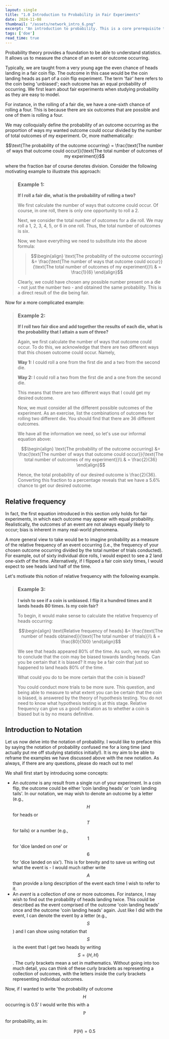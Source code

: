 ```yaml
---
layout: single
title: "1.0 Introduction to Probability in Fair Experiments"
date: 2024-11-08
thumbnail: "/assets/network_intro_6.png"
excerpt: "An introduction to probability. This is a core prerequisite to be able to understand statistical theory."
tags: ['doe']
read_time: true
---
```

<script src="https://polyfill.io/v3/polyfill.min.js?features=es6"></script>
<script id="MathJax-script" async src="https://cdn.jsdelivr.net/npm/mathjax@3/es5/tex-mml-chtml.js"></script>
<script type="text/javascript" async
  src="https://cdnjs.cloudflare.com/ajax/libs/mathjax/2.7.7/MathJax.js?config=TeX-MML-AM_CHTML">
</script>
Probability theory provides a foundation to be able to understand statistics. It allows us to measure the chance of an event or outcome occurring.

Typically, we are taught from a very young age the even chance of heads landing in a fair coin flip. The outcome in this case would be the coin landing heads as part of a coin flip experiment. The term 'fair' here refers to the coin being 'unbiased'; each outcome has an equal probability of occurring. We first learn about fair experiments when studying probability as they are easy to model.

For instance, in the rolling of a fair die, we have a one-sixth chance of rolling a four. This is because there are six outcomes that are possible and one of them is rolling a four. 

We may colloquially define the probability of an outcome occurring as the proportion of ways my wanted outcome could occur divided by the number of total outcomes of my experiment. Or, more mathematically:

$$\text{The probability of the outcome occurring} = \frac{\text{The number of ways that outcome could occur}}{\text{The total number of outcomes of my experiment}}$$

where the fraction bar of course denotes division. Consider the following motivating example to illustrate this approach: 

> ### Example 1:
> **If I roll a fair die, what is the probability of rolling a two?**
>
> We first calculate the number of ways that outcome could occur. Of course, in one roll, there is only one opportunity to roll a 2.
>
> Next, we consider the total number of outcomes for a die roll. We may roll a 1, 2, 3, 4, 5, or 6 in one roll. Thus, the total number of outcomes is six.
>
> Now, we have everything we need to substitute into the above formula:
>
> > $$\begin{align}
> \text{The probability of the outcome occurring} &= \frac{\text{The number of ways that outcome could occur}}{\text{The total number of outcomes of my experiment}}\\
> & = \frac{1}{6}
> \end{align}$$
>
> Clearly, we could have chosen any possible number present on a die - not just the number two - and obtained the same probability. This is a direct result of the die being fair. 

Now for a more complicated example:

> ### Example 2:
> **If I roll two fair dice and add together the results of each die, what is the probability that I attain a sum of three?**
>
> Again, we first calculate the number of ways that outcome could occur. To do this, we acknowledge that there are two different ways that this chosen outcome could occur. Namely,
>
> **Way 1:** I could roll a one from the first die and a two from the second die.
> 
> **Way 2:** I could roll a two from the first die and a one from the second die.
>
> This means that there are two different ways that I could get my desired outcome.
>
> Now, we must consider all the different possible outcomes of the experiment. As an exercise, list the combinations of outcomes for rolling two different die. You should find that there are 36 different outcomes.
>
> We have all the information we need, so let's use our informal equation above:
>
> $$\begin{align}
> \text{The probability of the outcome occurring} &= \frac{\text{The number of ways that outcome could occur}}{\text{The total number of outcomes of my experiment}}\\
> & = \frac{2}{36}
> \end{align}$$
>
> Hence, the total probability of our desired outcome is \frac{2}{36}. Converting this fraction to a percentage reveals that we have a 5.6% chance to get our desired outcome. 

## Relative frequency

In fact, the first equation introduced in this section only holds for fair experiments, in which each outcome may appear with equal probability. Realistically, the outcomes of an event are not always equally likely to occur; bias is inherent in many real-world phenomena.

A more general view to take would be to imagine probability as a measure of the relative frequency of an event occurring (i.e., the frequency of your chosen outcome occurring divided by the total number of trials conducted). For example, out of sixty individual dice rolls, I would expect to see a 2 land one-sixth of the time. Alternatively, if I flipped a fair coin sixty times, I would expect to see heads land half of the time.

Let's motivate this notion of relative frequency with the following example. 

> ### Example 3:
> **I wish to see if a coin is unbiased. I flip it a hundred times and it lands heads 80 times. Is my coin fair?**
>
> To begin, it would make sense to calculate the relative frequency of heads occurring:
>
> $$\begin{align}
> \text{Relative frequency of heads} &= \frac{\text{The number of heads obtained}}{\text{The total number of trials}}\\
> & = \frac{80}{100}
> \end{align}$$
>
> We see that heads appeared 80% of the time. As such, we may wish to conclude that the coin may be biased towards landing heads. Can you be certain that it is biased? It may be a fair coin that just so happened to land heads 80% of the time.
>
> What could you do to be more certain that the coin is biased?
>
> You could conduct more trials to be more sure. This question, and being able to measure to what extent you can be certain that the coin is biased, is answered by the theory of hypothesis testing. You do not need to know what hypothesis testing is at this stage. Relative frequency can give us a good indication as to whether a coin is biased but is by no means definitive. 


## Introduction to Notation
Let us now delve into the notation of probability. I would like to preface this by saying the notation of probability confused me for a long time (and actually put me off studying statistics initially!). It is my aim to be able to reframe the examples we have discussed above with the new notation. As always, if there are any questions, please do reach out to me!

We shall first start by introducing some concepts:

* An *outcome* is any result from a single run of your experiment. In a coin flip, the outcome could be either 'coin landing heads' or 'coin landing tails'. In our notation, we may wish to denote an outcome by a letter (e.g., $$H$$ for heads or $$T$$ for tails) or a number (e.g., $$1$$ for 'dice landed on one' or $$6$$ for 'dice landed on six'). This is for brevity and to save us writing out what the event is - I would much rather write $$A$$ than provide a long description of the event each time I wish to refer to it.
* An *event* is a collection of one or more outcomes. For instance, I may wish to find out the probability of heads landing twice. This could be described as the event comprised of the outcome 'coin landing heads' once and the outcome 'coin landing heads' again. Just like I did with the event, I can denote the event by a letter (e.g., $$S$$) and I can show using notation that $$S$$ is the event that I get two heads by writing $$S = \left\{H, H\right\}$$. The curly brackets mean a set in mathematics. Without going into too much detail, you can think of these curly brackets as representing a collection of outcomes, with the letters inside the curly brackets representing individual outcomes.

Now, if I wanted to write 'the probability of outcome $$H$$ occurring is 0.5' I would write this with a $$\mathbb{P}$$ for probability, as in:

$$\mathbb{P}(H) = 0.5$$





